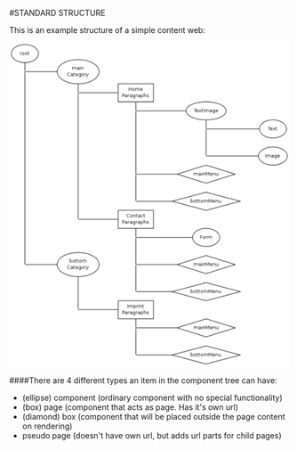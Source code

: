 #STANDARD STRUCTURE

This is an example structure of a simple content web:


![Screenshot](../img/graph.png)


####There are 4 different types an item in the component tree can have:

* (ellipse) component (ordinary component with no special functionality)
* (box) page (component that acts as page. Has it's own url)
* (diamond) box (component that will be placed outside the page content on rendering)
* pseudo page (doesn't have own url, but adds url parts for child pages)